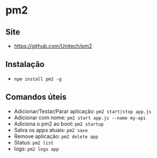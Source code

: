 # pm2

## Site
- https://github.com/Unitech/pm2

## Instalação
- `npm install pm2 -g`

## Comandos úteis
- Adicionar/Testar/Parar aplicação: `pm2 start|stop app.js`
- Adicionar com nome: `pm2 start app.js --name my-api`
- Adiciona o pm2 ao boot: `pm2 startup`
- Salva os apps atuais: `pm2 save`
- Remove aplicação: `pm2 delete app`
- Status: `pm2 list`
- logs: `pm2 logs app`


